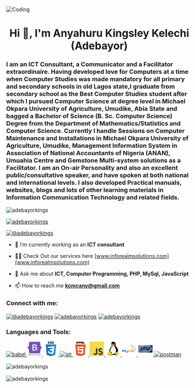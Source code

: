 <img align="center" alt="Coding" width="800" height="300" src="https://st2.depositphotos.com/3900811/47258/v/950/depositphotos_472585058-stock-illustration-ict-as-it-information-communication.jpg?forcejpeg=true" />

<h1 align="center">Hi 👋, I'm Anyahuru Kingsley Kelechi (Adebayor)</h1>
<h3 align="left">I am an ICT Consultant, a Communicator and a Facilitator extraordinaire. Having developed love for Computers at a time when Computer Studies was made mandatory for all primary and secondary schools in old Lagos state,I graduate from secondary school as the Best Computer Studies student after which I pursued Computer Science at degree level in Michael Okpara University of Agriculture, Umudike, Abia State and bagged a Bachelor of Science (B. Sc. Computer Science) Degree from the Department of Mathematics/Statistics and Computer Science. Currently I handle Sessions on Computer Maintenance and Installations in Michael Okpara University of Agriculture, Umudike, Management Information System in Association of National Accountants of Nigeria (ANAN), Umuahia Centre and Gemstone Multi-system solutions as a Facilitator. I am an On-air Personality and also an excellent public/consultative speaker, and have spoken at both national and international levels. I also developed Practical manuals, websites, blogs and lots of other learning materials in Information Communication Technology and related fields.</h3>

<p align="left"> <img src="https://komarev.com/ghpvc/?username=adebayorkings&label=Profile%20views&color=0e75b6&style=flat" alt="adebayorkings" /> </p>

<p align="left"> <a href="https://github.com/ryo-ma/github-profile-trophy"><img src="https://github-profile-trophy.vercel.app/?username=adebayorkings" alt="adebayorkings" /></a> </p>

<p align="left"> <a href="https://twitter.com/@adebayorkings" target="blank"><img src="https://img.shields.io/twitter/follow/@adebayorkings?logo=twitter&style=for-the-badge" alt="@adebayorkings" /></a> </p>

- 🔭 I’m currently working as an **ICT consultant**

- 👨‍💻 Check Out our services here [www.inforealmsolutions.com](www.inforealmsolutions.com)

- 💬 Ask me about **ICT, Computer Programming, PHP, MySql, JavaScript**

- 📫 How to reach me **kcmcany@gmail.com**

<h3 align="left">Connect with me:</h3>
<p align="left">
<a href="https://twitter.com/@adebayorkings" target="blank"><img align="center" src="https://raw.githubusercontent.com/rahuldkjain/github-profile-readme-generator/master/src/images/icons/Social/twitter.svg" alt="@adebayorkings" height="30" width="40" /></a>
<a href="https://linkedin.com/in/adebayorkings" target="blank"><img align="center" src="https://raw.githubusercontent.com/rahuldkjain/github-profile-readme-generator/master/src/images/icons/Social/linked-in-alt.svg" alt="adebayorkings" height="30" width="40" /></a>
<a href="https://fb.com/adebayorkings" target="blank"><img align="center" src="https://raw.githubusercontent.com/rahuldkjain/github-profile-readme-generator/master/src/images/icons/Social/facebook.svg" alt="adebayorkings" height="30" width="40" /></a>
</p>

<h3 align="left">Languages and Tools:</h3>
<p align="left"> <a href="https://babeljs.io/" target="_blank" rel="noreferrer"> <img src="https://www.vectorlogo.zone/logos/babeljs/babeljs-icon.svg" alt="babel" width="40" height="40"/> </a> <a href="https://getbootstrap.com" target="_blank" rel="noreferrer"> <img src="https://raw.githubusercontent.com/devicons/devicon/master/icons/bootstrap/bootstrap-plain-wordmark.svg" alt="bootstrap" width="40" height="40"/> </a> <a href="https://www.w3schools.com/css/" target="_blank" rel="noreferrer"> <img src="https://raw.githubusercontent.com/devicons/devicon/master/icons/css3/css3-original-wordmark.svg" alt="css3" width="40" height="40"/> </a> <a href="https://git-scm.com/" target="_blank" rel="noreferrer"> <img src="https://www.vectorlogo.zone/logos/git-scm/git-scm-icon.svg" alt="git" width="40" height="40"/> </a> <a href="https://www.w3.org/html/" target="_blank" rel="noreferrer"> <img src="https://raw.githubusercontent.com/devicons/devicon/master/icons/html5/html5-original-wordmark.svg" alt="html5" width="40" height="40"/> </a> <a href="https://developer.mozilla.org/en-US/docs/Web/JavaScript" target="_blank" rel="noreferrer"> <img src="https://raw.githubusercontent.com/devicons/devicon/master/icons/javascript/javascript-original.svg" alt="javascript" width="40" height="40"/> </a> <a href="https://www.linux.org/" target="_blank" rel="noreferrer"> <img src="https://raw.githubusercontent.com/devicons/devicon/master/icons/linux/linux-original.svg" alt="linux" width="40" height="40"/> </a> <a href="https://www.mysql.com/" target="_blank" rel="noreferrer"> <img src="https://raw.githubusercontent.com/devicons/devicon/master/icons/mysql/mysql-original-wordmark.svg" alt="mysql" width="40" height="40"/> </a> <a href="https://www.php.net" target="_blank" rel="noreferrer"> <img src="https://raw.githubusercontent.com/devicons/devicon/master/icons/php/php-original.svg" alt="php" width="40" height="40"/> </a> <a href="https://postman.com" target="_blank" rel="noreferrer"> <img src="https://www.vectorlogo.zone/logos/getpostman/getpostman-icon.svg" alt="postman" width="40" height="40"/> </a> </p>

<p><img align="center" src="https://github-readme-stats.vercel.app/api/top-langs?username=adebayorkings&show_icons=true&locale=en&layout=compact" alt="adebayorkings" /></p>

<p><img align="center" src="https://github-readme-streak-stats.herokuapp.com/?user=adebayorkings&" alt="adebayorkings" /></p>
